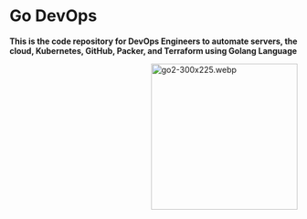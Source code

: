 # Go DevOps

**This is the code repository for DevOps Engineers to automate servers, the cloud, Kubernetes, GitHub, Packer, and Terraform using Golang Language**

<a href="https://www.golinuxcloud.com/wp-content/uploads/go2-300x225.webp"><img src="https://www.golinuxcloud.com/wp-content/uploads/go2-300x225.webp" alt="go2-300x225.webp" height="256px" align="right"></a>
